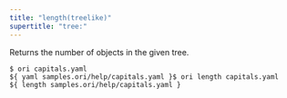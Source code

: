 ```yaml
---
title: "length(treelike)"
supertitle: "tree:"
---
```


Returns the number of objects in the given tree.

```console
$ ori capitals.yaml
${ yaml samples.ori/help/capitals.yaml }$ ori length capitals.yaml
${ length samples.ori/help/capitals.yaml }
```
